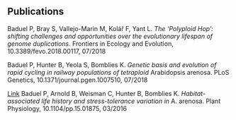 ## Publications

Baduel P, Bray S, Vallejo-Marin M, Kolář F, Yant L. _The ‘Polyploid Hop’: shifting challenges and opportunities over the evolutionary lifespan of genome duplications_. Frontiers in Ecology and Evolution, 10.3389/fevo.2018.00117, 07/2018

Baduel P, Hunter B, Yeola S, Bomblies K. _Genetic basis and evolution of rapid cycling in railway populations of tetraploid_
 Arabidopsis arenosa. PLoS Genetics, 10.1371/journal.pgen.1007510, 07/2018

[Link](https://doi.org/10.1104/pp.15.01875) Baduel P, Arnold B, Weisman C, Hunter B, Bomblies K. _Habitat-associated life history and stress-tolerance variation in_ A. arenosa. Plant Physiology, 10.1104/pp.15.01875, 03/2016
